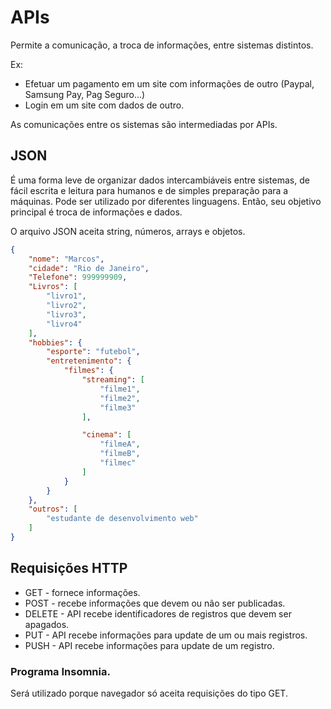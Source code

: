 # APIs

Permite a comunicação, a troca de informações, entre sistemas distintos. 

Ex: 

* Efetuar um pagamento em um site com informações de outro (Paypal, Samsung Pay, Pag Seguro...)
* Login em um site com dados de outro.

As comunicações entre os sistemas são intermediadas por APIs.

## JSON

É uma forma leve de organizar dados intercambiáveis entre sistemas, de fácil escrita e leitura para humanos e de simples preparação para a máquinas. Pode ser utilizado por diferentes linguagens. Então, seu objetivo principal é troca de informações e dados.

O arquivo JSON aceita string, números, arrays e objetos.

```json
{
    "nome": "Marcos",
    "cidade": "Rio de Janeiro",
    "Telefone": 999999909,
    "Livros": [
        "livro1",
        "livro2",
        "livro3",
        "livro4"
    ],
    "hobbies": {
        "esporte": "futebol",
        "entretenimento": {
            "filmes": {
                "streaming": [
                    "filme1",
                    "filme2",
                    "filme3"
                ],

                "cinema": [
                    "filmeA",
                    "filmeB",
                    "filmec"
                ]
            }
        }
    },
    "outros": [
        "estudante de desenvolvimento web"
    ] 
}   
```
## Requisições HTTP

- GET - fornece informações.
- POST - recebe informações que devem ou não ser publicadas.
- DELETE - API recebe identificadores de registros que devem ser apagados.
- PUT - API recebe informações para update de um ou mais registros.
- PUSH - API recebe informações para update de um registro.

### Programa Insomnia.

Será utilizado porque navegador só aceita requisições do tipo GET.

